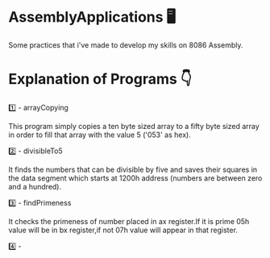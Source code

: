 # AssemblyApplications 🖥
Some practices that i've made to develop my skills on 8086 Assembly.

# Explanation of Programs 👇
1️⃣ - arrayCopying

This program simply copies a ten byte sized array to a fifty byte sized array in order to fill that array with the value 5 ('053' as hex).

2️⃣ - divisibleTo5

It finds the numbers that can be divisible by five and saves their squares in the data segment which starts at 1200h address (numbers are between zero and a hundred).

3️⃣ - findPrimeness

It checks the primeness of number placed in ax register.If it is prime 05h value will be in bx register,if not 07h value will appear in that register.

4️⃣ - 
